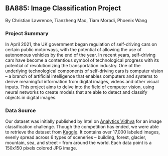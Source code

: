 ## BA885: Image Classification Project
By Christian Lawrence, Tianzheng Mao, Tiam Moradi, Phoenix Wang

### Project Summary
In April 2021, the UK government began regulation of self-driving cars on certain public motorways, with the potential of allowing the use of autonomous vehicles by the end of the year. In recent years, self-driving cars have become a contentious symbol of technological progress with its potential of revolutionizing the transportation industry. One of the underlying technological components of self-driving cars is computer vision – a branch of artificial intelligence that enables computers and systems to derive meaningful information from digital images, videos and other visual inputs. This project aims to delve into the field of computer vision, using neural networks to create models that are able to detect and classify objects in digital images.

### Data Source
Our dataset was initially published by Intel on [Analytics Vidhya](https://datahack.analyticsvidhya.com/contest/practice-problem-intel-scene-classification-challe/#LeaderBoard) for an image classification challenge. Though the competition has ended, we were able to retrieve the dataset from [Kaggle](https://www.kaggle.com/puneet6060/intel-image-classification). It contains over 17,000 labeled images, evenly spread across 6 types of sceneries – building, forest, glacier, mountain, sea, and street – from around the world. Each data point is a 150x150 pixels colored JPG image.
